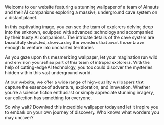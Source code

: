 <!--
Write me content for website with wallpaper "A team of AInauts and their AI companions exploring a massive, underground cave system on a distant planet."
-->

<!--font:"Montserrat"-->

Welcome to our website featuring a stunning wallpaper of a team of AInauts and their AI companions exploring a massive, underground cave system on a distant planet. 

In this captivating image, you can see the team of explorers delving deep into the unknown, equipped with advanced technology and accompanied by their trusty AI companions. The intricate details of the cave system are beautifully depicted, showcasing the wonders that await those brave enough to venture into uncharted territories.

As you gaze upon this mesmerizing wallpaper, let your imagination run wild and envision yourself as part of this team of intrepid explorers. With the help of cutting-edge AI technology, you too could discover the mysteries hidden within this vast underground world.

At our website, we offer a wide range of high-quality wallpapers that capture the essence of adventure, exploration, and innovation. Whether you're a science fiction enthusiast or simply appreciate stunning imagery, our collection has something for everyone.

So why wait? Download this incredible wallpaper today and let it inspire you to embark on your own journey of discovery. Who knows what wonders you may uncover?
